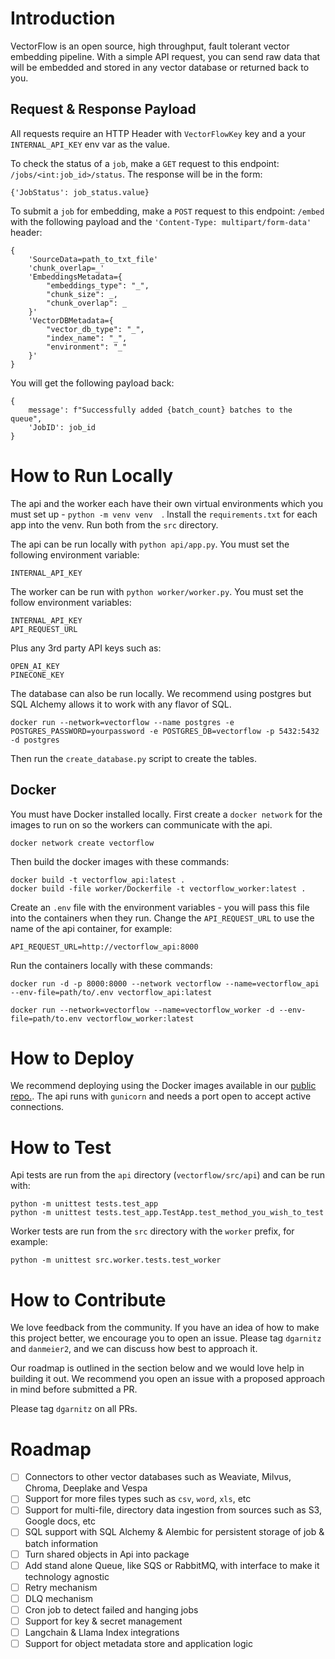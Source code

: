 # Introduction
VectorFlow is an open source, high throughput, fault tolerant vector embedding pipeline. With a simple API request, you can send raw data that will be embedded and stored in any vector database or returned back to you. 

## Request & Response Payload
All requests require an HTTP Header with `VectorFlowKey` key and a your `INTERNAL_API_KEY` env var as the value. 

To check the status of a `job`, make a `GET` request to this endpoint: `/jobs/<int:job_id>/status`. The response will be in the form:
```
{'JobStatus': job_status.value}
```

To submit a `job` for embedding, make a `POST` request to this endpoint: `/embed` with the following payload and the `'Content-Type: multipart/form-data'` header:
```
{
    'SourceData=path_to_txt_file'
    'chunk_overlap=_'
    'EmbeddingsMetadata={
        "embeddings_type": "_", 
        "chunk_size": _, 
        "chunk_overlap": _
    }'
    'VectorDBMetadata={
        "vector_db_type": "_", 
        "index_name": "_", 
        "environment": "_"
    }'
}
``` 

You will get the following payload back:
```
{
    message': f"Successfully added {batch_count} batches to the queue", 
    'JobID': job_id
}
```

# How to Run Locally
The api and the worker each have their own virtual environments which you must set up - `python -m venv venv  `. Install the `requirements.txt` for each app into the venv. Run both from the `src` directory.

The api can be run locally with `python api/app.py`. You must set the following environment variable:
```
INTERNAL_API_KEY
```

The worker can be run with `python worker/worker.py`. You must set the follow environment variables:
```
INTERNAL_API_KEY
API_REQUEST_URL
```
Plus any 3rd party API keys such as:
```
OPEN_AI_KEY
PINECONE_KEY
```

The database can also be run locally. We recommend using postgres but SQL Alchemy allows it to work with any flavor of SQL. 
```
docker run --network=vectorflow --name postgres -e POSTGRES_PASSWORD=yourpassword -e POSTGRES_DB=vectorflow -p 5432:5432 -d postgres
```

Then run the `create_database.py` script to create the tables. 

## Docker
You must have Docker installed locally. First create a `docker network` for the images to run on so the workers can communicate with the api. 
```
docker network create vectorflow
```

Then build the docker images with these commands:
```
docker build -t vectorflow_api:latest .
docker build -file worker/Dockerfile -t vectorflow_worker:latest . 
```
Create an `.env` file with the environment variables - you will pass this file into the containers when they run. Change the `API_REQUEST_URL` to use the name of the api container, for example:
```
API_REQUEST_URL=http://vectorflow_api:8000
```

Run the containers locally with these commands:
```
docker run -d -p 8000:8000 --network vectorflow --name=vectorflow_api --env-file=path/to/.env vectorflow_api:latest 

docker run --network=vectorflow --name=vectorflow_worker -d --env-file=path/to.env vectorflow_worker:latest
```

# How to Deploy
We recommend deploying using the Docker images available in our [public repo.](https://hub.docker.com/repository/docker/dgarnitz/vectorflow/general). The api runs with `gunicorn` and needs a port open to accept active connections.  

# How to Test
Api tests are run from the `api` directory (`vectorflow/src/api`) and can be run with:
```
python -m unittest tests.test_app
python -m unittest tests.test_app.TestApp.test_method_you_wish_to_test
```

Worker tests are run from the `src` directory with the `worker` prefix, for example:
```
python -m unittest src.worker.tests.test_worker
```

# How to Contribute
We love feedback from the community. If you have an idea of how to make this project better, we encourage you to open an issue. Please tag `dgarnitz` and `danmeier2`, and we can discuss how best to approach it.

Our roadmap is outlined in the section below and we would love help in building it out. We recommend you open an issue with a proposed approach in mind before submitted a PR.

Please tag `dgarnitz` on all PRs. 

# Roadmap
- [ ] Connectors to other vector databases such as Weaviate, Milvus, Chroma, Deeplake and Vespa
- [ ] Support for more files types such as `csv`, `word`, `xls`, etc
- [ ] Support for multi-file, directory data ingestion from sources such as S3, Google docs, etc
- [ ] SQL support with SQL Alchemy & Alembic for persistent storage of job & batch information
- [ ] Turn shared objects in Api into package
- [ ] Add stand alone Queue, like SQS or RabbitMQ, with interface to make it technology agnostic
- [ ] Retry mechanism
- [ ] DLQ mechanism
- [ ] Cron job to detect failed and hanging jobs
- [ ] Support for key & secret management
- [ ] Langchain & Llama Index integrations
- [ ] Support for object metadata store and application logic
